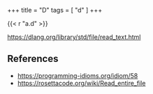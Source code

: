 +++
title = "D"
tags = [ "d" ]
+++

{{< r "a.d" >}}

<https://dlang.org/library/std/file/read_text.html>

## References

- <https://programming-idioms.org/idiom/58>
- <https://rosettacode.org/wiki/Read_entire_file>
